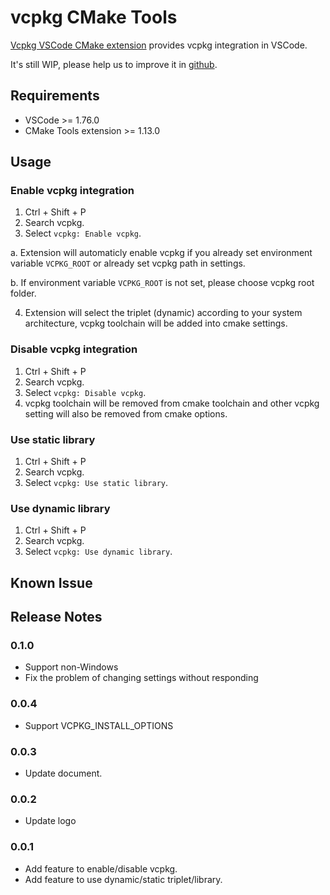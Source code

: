# vcpkg CMake Tools

[Vcpkg VSCode CMake extension](https://marketplace.visualstudio.com/items?itemName=JackBoosY.vcpkg-cmake-tools) provides vcpkg integration in VSCode.

It's still WIP, please help us to improve it in [github](https://github.com/JackBoosY/vcpkg-vscode-extension).

## Requirements

- VSCode >= 1.76.0
- CMake Tools extension >= 1.13.0

## Usage

### Enable vcpkg integration

1. Ctrl + Shift + P
2. Search vcpkg.
3. Select `vcpkg: Enable vcpkg`.

  a. Extension will automaticly enable vcpkg if you already set environment variable `VCPKG_ROOT` or already set vcpkg path in settings.
  
  b. If environment variable `VCPKG_ROOT` is not set, please choose vcpkg root folder.

4. Extension will select the triplet (dynamic) according to your system architecture, vcpkg toolchain will be added into cmake settings.

### Disable vcpkg integration

1. Ctrl + Shift + P
2. Search vcpkg.
3. Select `vcpkg: Disable vcpkg`.
4. vcpkg toolchain will be removed from cmake toolchain and other vcpkg setting will also be removed from cmake options.

### Use static library

1. Ctrl + Shift + P
2. Search vcpkg.
3. Select `vcpkg: Use static library`.

### Use dynamic library

1. Ctrl + Shift + P
2. Search vcpkg.
3. Select `vcpkg: Use dynamic library`.

## Known Issue


## Release Notes

### 0.1.0

- Support non-Windows
- Fix the problem of changing settings without responding

### 0.0.4

- Support VCPKG_INSTALL_OPTIONS

### 0.0.3

- Update document.

### 0.0.2

- Update logo

### 0.0.1

- Add feature to enable/disable vcpkg.
- Add feature to use dynamic/static triplet/library.